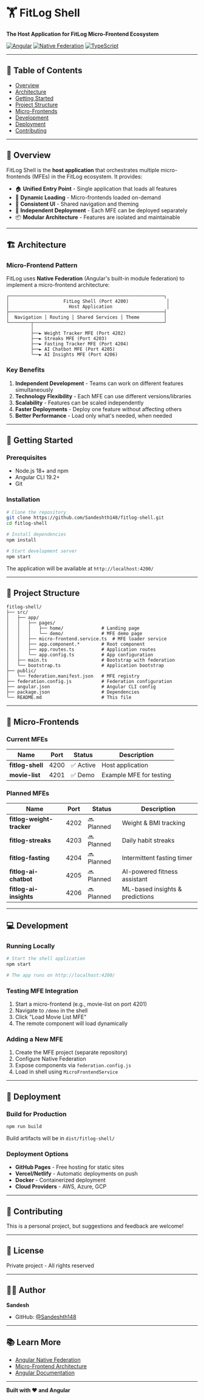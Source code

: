 # 🏋️ FitLog Shell

**The Host Application for FitLog Micro-Frontend Ecosystem**

[![Angular](https://img.shields.io/badge/Angular-19.2.0-red.svg)](https://angular.io/)
[![Native Federation](https://img.shields.io/badge/Native%20Federation-20.0.1-blue.svg)](https://www.npmjs.com/package/@angular-architects/native-federation)
[![TypeScript](https://img.shields.io/badge/TypeScript-5.7.2-blue.svg)](https://www.typescriptlang.org/)

---

## 📖 **Table of Contents**

- [Overview](#overview)
- [Architecture](#architecture)
- [Getting Started](#getting-started)
- [Project Structure](#project-structure)
- [Micro-Frontends](#micro-frontends)
- [Development](#development)
- [Deployment](#deployment)
- [Contributing](#contributing)

---

## 🎯 **Overview**

FitLog Shell is the **host application** that orchestrates multiple micro-frontends (MFEs) in the FitLog ecosystem. It provides:

- 🏠 **Unified Entry Point** - Single application that loads all features
- 🔌 **Dynamic Loading** - Micro-frontends loaded on-demand
- 🎨 **Consistent UI** - Shared navigation and theming
- 🚀 **Independent Deployment** - Each MFE can be deployed separately
- 📦 **Modular Architecture** - Features are isolated and maintainable

---

## 🏗️ **Architecture**

### **Micro-Frontend Pattern**

FitLog uses **Native Federation** (Angular's built-in module federation) to implement a micro-frontend architecture:

```
┌─────────────────────────────────────────────────────────┐
│                    FitLog Shell (Port 4200)              │
│                      Host Application                    │
├─────────────────────────────────────────────────────────┤
│  Navigation │ Routing │ Shared Services │ Theme         │
└────────┬────────────────────────────────────────────────┘
         │
         ├──► Weight Tracker MFE (Port 4202)
         ├──► Streaks MFE (Port 4203)
         ├──► Fasting Tracker MFE (Port 4204)
         ├──► AI Chatbot MFE (Port 4205)
         └──► AI Insights MFE (Port 4206)
```

### **Key Benefits**

1. **Independent Development** - Teams can work on different features simultaneously
2. **Technology Flexibility** - Each MFE can use different versions/libraries
3. **Scalability** - Features can be scaled independently
4. **Faster Deployments** - Deploy one feature without affecting others
5. **Better Performance** - Load only what's needed, when needed

---

## 🚀 **Getting Started**

### **Prerequisites**

- Node.js 18+ and npm
- Angular CLI 19.2+
- Git

### **Installation**

```bash
# Clone the repository
git clone https://github.com/Sandeshth148/fitlog-shell.git
cd fitlog-shell

# Install dependencies
npm install

# Start development server
npm start
```

The application will be available at `http://localhost:4200/`

---

## 📁 **Project Structure**

```
fitlog-shell/
├── src/
│   ├── app/
│   │   ├── pages/
│   │   │   ├── home/              # Landing page
│   │   │   └── demo/              # MFE demo page
│   │   ├── micro-frontend.service.ts  # MFE loader service
│   │   ├── app.component.*        # Root component
│   │   ├── app.routes.ts          # Application routes
│   │   └── app.config.ts          # App configuration
│   ├── main.ts                    # Bootstrap with federation
│   └── bootstrap.ts               # Application bootstrap
├── public/
│   └── federation.manifest.json   # MFE registry
├── federation.config.js           # Federation configuration
├── angular.json                   # Angular CLI config
├── package.json                   # Dependencies
└── README.md                      # This file
```

---

## 🔌 **Micro-Frontends**

### **Current MFEs**

| Name | Port | Status | Description |
|------|------|--------|-------------|
| **fitlog-shell** | 4200 | ✅ Active | Host application |
| **movie-list** | 4201 | ✅ Demo | Example MFE for testing |

### **Planned MFEs**

| Name | Port | Status | Description |
|------|------|--------|-------------|
| **fitlog-weight-tracker** | 4202 | 🔜 Planned | Weight & BMI tracking |
| **fitlog-streaks** | 4203 | 🔜 Planned | Daily habit streaks |
| **fitlog-fasting** | 4204 | 🔜 Planned | Intermittent fasting timer |
| **fitlog-ai-chatbot** | 4205 | 🔜 Planned | AI-powered fitness assistant |
| **fitlog-ai-insights** | 4206 | 🔜 Planned | ML-based insights & predictions |

---

## 💻 **Development**

### **Running Locally**

```bash
# Start the shell application
npm start

# The app runs on http://localhost:4200/
```

### **Testing MFE Integration**

1. Start a micro-frontend (e.g., movie-list on port 4201)
2. Navigate to `/demo` in the shell
3. Click "Load Movie List MFE"
4. The remote component will load dynamically

### **Adding a New MFE**

1. Create the MFE project (separate repository)
2. Configure Native Federation
3. Expose components via `federation.config.js`
4. Load in shell using `MicroFrontendService`

---

## 🚢 **Deployment**

### **Build for Production**

```bash
npm run build
```

Build artifacts will be in `dist/fitlog-shell/`

### **Deployment Options**

- **GitHub Pages** - Free hosting for static sites
- **Vercel/Netlify** - Automatic deployments on push
- **Docker** - Containerized deployment
- **Cloud Providers** - AWS, Azure, GCP

---

## 🤝 **Contributing**

This is a personal project, but suggestions and feedback are welcome!

---

## 📄 **License**

Private project - All rights reserved

---

## 👨‍💻 **Author**

**Sandesh**
- GitHub: [@Sandeshth148](https://github.com/Sandeshth148)

---

## 📚 **Learn More**

- [Angular Native Federation](https://www.npmjs.com/package/@angular-architects/native-federation)
- [Micro-Frontend Architecture](https://micro-frontends.org/)
- [Angular Documentation](https://angular.dev/)

---

**Built with ❤️ and Angular**
